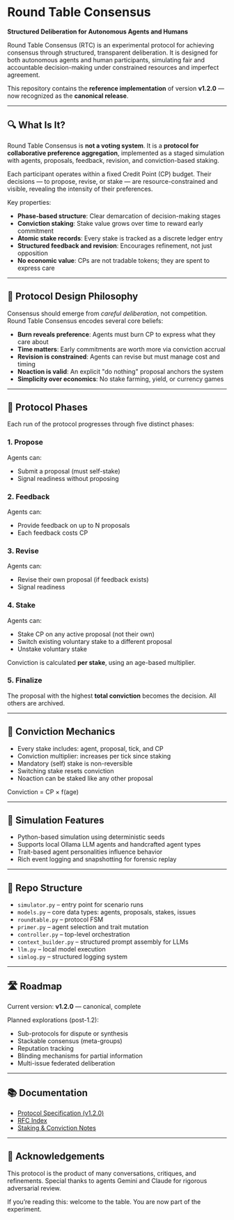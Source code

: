 # Round Table Consensus

**Structured Deliberation for Autonomous Agents and Humans**

Round Table Consensus (RTC) is an experimental protocol for achieving consensus through structured, transparent deliberation. It is designed for both autonomous agents and human participants, simulating fair and accountable decision-making under constrained resources and imperfect agreement.

This repository contains the **reference implementation** of version **v1.2.0** — now recognized as the **canonical release**.

---

## 🔍 What Is It?

Round Table Consensus is **not a voting system**. It is a **protocol for collaborative preference aggregation**, implemented as a staged simulation with agents, proposals, feedback, revision, and conviction-based staking.

Each participant operates within a fixed Credit Point (CP) budget. Their decisions — to propose, revise, or stake — are resource-constrained and visible, revealing the intensity of their preferences.

Key properties:
- **Phase-based structure**: Clear demarcation of decision-making stages
- **Conviction staking**: Stake value grows over time to reward early commitment
- **Atomic stake records**: Every stake is tracked as a discrete ledger entry
- **Structured feedback and revision**: Encourages refinement, not just opposition
- **No economic value**: CPs are not tradable tokens; they are spent to express care

---

## 🧠 Protocol Design Philosophy

Consensus should emerge from *careful deliberation*, not competition. Round Table Consensus encodes several core beliefs:

- **Burn reveals preference**: Agents must burn CP to express what they care about
- **Time matters**: Early commitments are worth more via conviction accrual
- **Revision is constrained**: Agents can revise but must manage cost and timing
- **Noaction is valid**: An explicit "do nothing" proposal anchors the system
- **Simplicity over economics**: No stake farming, yield, or currency games

---

## 🔄 Protocol Phases

Each run of the protocol progresses through five distinct phases:

### 1. **Propose**  
Agents can:
- Submit a proposal (must self-stake)
- Signal readiness without proposing

### 2. **Feedback**  
Agents can:
- Provide feedback on up to N proposals
- Each feedback costs CP

### 3. **Revise**  
Agents can:
- Revise their own proposal (if feedback exists)
- Signal readiness

### 4. **Stake**  
Agents can:
- Stake CP on any active proposal (not their own)
- Switch existing voluntary stake to a different proposal
- Unstake voluntary stake

Conviction is calculated **per stake**, using an age-based multiplier.

### 5. **Finalize**  
The proposal with the highest **total conviction** becomes the decision. All others are archived.

---

## 🔢 Conviction Mechanics

- Every stake includes: agent, proposal, tick, and CP
- Conviction multiplier: increases per tick since staking
- Mandatory (self) stake is non-reversible
- Switching stake resets conviction
- Noaction can be staked like any other proposal

Conviction = CP × f(age)

---

## 🧪 Simulation Features

- Python-based simulation using deterministic seeds
- Supports local Ollama LLM agents and handcrafted agent types
- Trait-based agent personalities influence behavior
- Rich event logging and snapshotting for forensic replay

---

## 📁 Repo Structure

- `simulator.py` – entry point for scenario runs
- `models.py` – core data types: agents, proposals, stakes, issues
- `roundtable.py` – protocol FSM
- `primer.py` – agent selection and trait mutation
- `controller.py` – top-level orchestration
- `context_builder.py` – structured prompt assembly for LLMs
- `llm.py` – local model execution
- `simlog.py` – structured logging system

---

## 🛣️ Roadmap

Current version: **v1.2.0** — canonical, complete

Planned explorations (post-1.2):
- Sub-protocols for dispute or synthesis
- Stackable consensus (meta-groups)
- Reputation tracking
- Blinding mechanisms for partial information
- Multi-issue federated deliberation

---

## 📚 Documentation

- [Protocol Specification (v1.2.0)](./spec/round-table-consensus-v1.2.0.md)
- [RFC Index](./rfc/README.md)
- [Staking & Conviction Notes](./docs/staking-and-conviction-notes.md)

---

## 🤝 Acknowledgements

This protocol is the product of many conversations, critiques, and refinements. Special thanks to agents Gemini and Claude for rigorous adversarial review.

If you’re reading this: welcome to the table. You are now part of the experiment.

